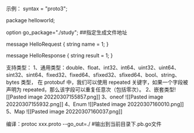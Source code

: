 示例：
syntax = "proto3";

package helloworld;

option go_package="./study";   ##指定生成文件地址

message HelloRequest {
		string name = 1;
}

message HelloResponse {
		string result = 1;
}

支持类型：
1、通用类型：double、float、int32、int64、uint32、uint64、sint32、sint64、fixed32、fixed64、sfixed32、sfixed64、bool、string、bytes 类型，
在 protobuf 中，我们可以使用 repeated 关键字，如果一个字段被声明为 repeated，那么该字段可以重复任意次（包括零次）。
2、嵌套类型![[Pasted image 20220307155857.png]]
3、oneof ![[Pasted image 20220307155932.png]]
4、Enum  ![[Pasted image 20220307160010.png]]
5、Map  ![[Pasted image 20220307160037.png]]

编译：protoc xxx.proto --go_out=./   #输出到当前目录下.pb.go文件